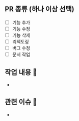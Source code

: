 ## PR 종류 (하나 이상 선택) 

- [ ] 기능 추가
- [ ] 기능 수정
- [ ] 기능 삭제
- [ ] 리팩토링
- [ ] 버그 수정
- [ ] 문서 작업

## 작업 내용 📃
- 

## 관련 이슈 🚩
-
